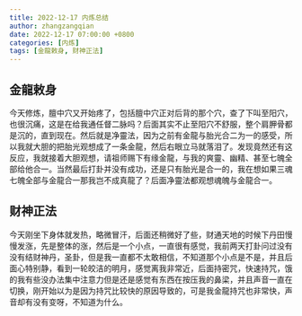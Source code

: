 ```yaml
---
title: 2022-12-17 内炼总结
author: zhangzangqian
date: 2022-12-17 07:00:00 +0800
categories: [内炼]
tags: [金龍敕身, 财神正法]
---
```


## 金龍敕身

今天修炼，膻中穴又开始疼了，包括膻中穴正对后背的那个穴，查了下叫至阳穴，也很沉痛，这是在给我通任督二脉吗？后面其实不止至阳穴不舒服，整个肩胛骨都是沉的，直到现在。然后就是净靈法，因为之前有金龍与胎光合二为一的感受，所以我就大胆的把胎光观想成了一条金龍，然后右眼立马就落泪了。发现竟然还有这反应，我就接着大胆观想，请祖师赐下有缘金龍，与我的爽靈、幽精、甚至七魄全部给他合一。当然最后打卦并没有成功，还是只有胎光是合一的，我在想如果三魂七魄全部与金龍合一那我岂不成真龍了？后面净靈法都观想魂魄与金龍合一。

## 财神正法

今天刚坐下身体就发热，略微冒汗，后面还稍微好了些，财通天地的时候下丹田慢慢发涨，先是整体的涨，然后是一个小点，一直很有感觉，我前两天打卦问过没有没有结财神丹，圣卦，但是我一直都不太敢相信，不知道那个小点是不是，并且后面心特别静，看到一轮皎洁的明月，感觉离我非常近，后面持密咒，快速持咒，饿的我有些没办法集中注意力但是还是感觉有东西在按压我的鼻梁，并且声音一直在切换，刚开始以为是因为持咒比较快的原因导致的，可是我金龍持咒也非常快，声音却有没有变呀，不知道为什么。